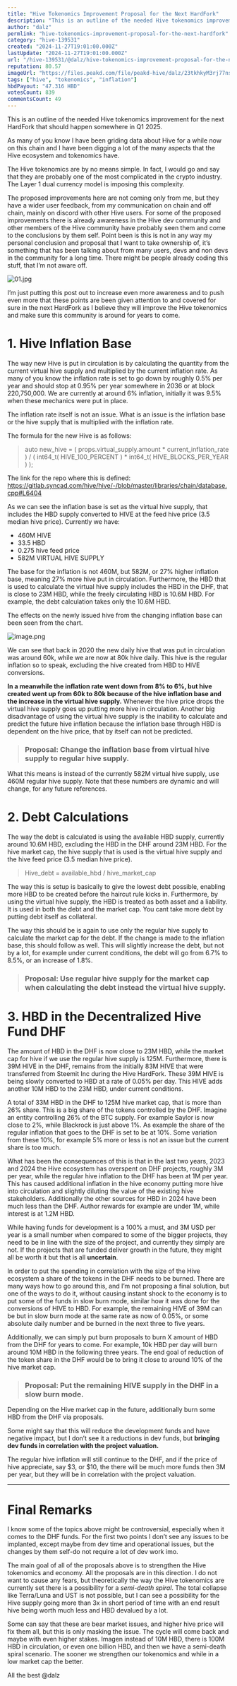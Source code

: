 ```yaml
---
title: "Hive Tokenomics Improvement Proposal for the Next HardFork"
description: "This is an outline of the needed Hive tokenomics improvement for the next HardFork that should happen somewhere in Q1 2025.  As many of you know I hav..."
author: "dalz"
permlink: "hive-tokenomics-improvement-proposal-for-the-next-hardfork"
category: "hive-139531"
created: "2024-11-27T19:01:00.000Z"
lastUpdate: "2024-11-27T19:01:00.000Z"
url: "/hive-139531/@dalz/hive-tokenomics-improvement-proposal-for-the-next-hardfork"
reputation: 80.57
imageUrl: "https://files.peakd.com/file/peakd-hive/dalz/23tkhkyM3rj77nsvTJSxrVKZtmqGUMDwFdkGZDij5GEhDyMnogLK7YSNVUUayKeUUbqBD.jpg"
tags: ["hive", "tokenomics", "inflation"]
hbdPayout: "47.316 HBD"
votesCount: 839
commentsCount: 49
---
```


This is an outline of the needed Hive tokenomics improvement for the next HardFork that should happen somewhere in Q1 2025.

As many of you know I have been griding data about Hive for a while now on this chain and I have been digging a lot of the many aspects that the Hive ecosystem and tokenomics have. 

The Hive tokenomics are by no means simple. In fact, I would go and say that they are probably one of the most complicated in the crypto industry. The Layer 1 dual currency model is imposing this complexity.

The proposed improvements here are not coming only from me, but they have a wider user feedback, from my communication on chain and off chain, mainly on discord with other Hive users. 
For some of the proposed improvements there is already awareness in the Hive dev community and other members of the Hive community have probably seen them and come to the conclusions by them self. 
Point been is this is not in any way my personal conclusion and proposal that I want to take ownership of, it’s something that has been talking about from many users, devs and non devs in the community for a long time. There might be people already coding this stuff, that I’m not aware off. 





![01.jpg](https://files.peakd.com/file/peakd-hive/dalz/23tkhkyM3rj77nsvTJSxrVKZtmqGUMDwFdkGZDij5GEhDyMnogLK7YSNVUUayKeUUbqBD.jpg)




I’m just putting this post out to increase even more awareness and to push even more that these points are been given attention to and covered for sure in the next HardFork as I believe they will improve the Hive tokenomics and make sure this community is around for years to come. 

# 1. Hive Inflation Base

The way new Hive is put in circulation is by calculating the quantity from the current virtual hive supply and multiplied by the current inflation rate.
As many of you know the inflation rate is set to go down by roughly 0.5% per year and should stop at 0.95% per year somewhere in 2036 or at block 220,750,000. We are currently at around 6% inflation, initially it was 9.5% when these mechanics were put in place.

The inflation rate itself is not an issue. What is an issue is the inflation base or the hive supply that is multiplied with the inflation rate.

The formula for the new Hive is as follows:
> auto new_hive = ( props.virtual_supply.amount * current_inflation_rate ) / ( int64_t( HIVE_100_PERCENT ) * int64_t( HIVE_BLOCKS_PER_YEAR ) );

The link for the repo where this is defined:
https://gitlab.syncad.com/hive/hive/-/blob/master/libraries/chain/database.cpp#L6404

As we can see the inflation base is set as the virtual hive supply, that includes the HBD supply converted to HIVE at the feed hive price (3.5 median hive price). 
Currently we have: 
-	460M HIVE 
-	33.5 HBD 
-	0.275 hive feed price 
-	582M VIRTUAL HIVE SUPPLY

The base for the inflation is not 460M, but 582M, or 27% higher inflation base, meaning 27% more hive put in circulation. Furthermore, the HBD that is used to calculate the virtual hive supply includes the HBD in the DHF, that is close to 23M HBD, while the freely circulating HBD is 10.6M HBD. For example, the debt calculation takes only the 10.6M HBD.

The effects on the newly issued hive from the changing inflation base can been seen from the chart. 
 


![image.png](https://files.peakd.com/file/peakd-hive/dalz/23xV8qTrbqZ3HJGiczkcntistHRvUjoAfPvw3GYSqwrKMUbeXtMyRWdHyGNsgKN9a629e.png)






We can see that back in 2020 the new daily hive that was put in circulation was around 60k, while we are now at 80k hive daily. This hive is the regular inflation so to speak, excluding the hive created from HBD to HIVE conversions. 

**In a meanwhile the inflation rate went down from 8% to 6%, but hive created went up from 60k to 80k because of the hive inflation base and the increase in the virtual hive supply.** 
Whenever the hive price drops the virtual hive supply goes up putting more hive in circulation. 
Another big disadvantage of using the virtual hive supply is the inability to calculate and predict the future hive inflation because the inflation base through HBD is dependent on the hive price, that by itself can not be predicted. 

> ### **Proposal: Change the inflation base from virtual hive supply to regular hive supply.** 

What this means is instead of the currently 582M virtual hive supply, use 460M regular hive supply. Note that these numbers are dynamic and will change, for any future references. 

# 2. Debt Calculations

The way the debt is calculated is using the available HBD supply, currently around 10.6M HBD, excluding the HBD in the DHF around 23M HBD. For the hive market cap, the hive supply that is used is the virtual hive supply and the hive feed price (3.5 median hive price).

>	Hive_debt = available_hbd / hive_market_cap

The way this is setup is basically to give the lowest debt possible, enabling more HBD to be created before the haircut rule kicks in. Furthermore, by using the virtual hive supply, the HBD is treated as both asset and a liability. It is used in both the debt and the market cap. You cant take more debt by putting debt itself as collateral. 

The way this should be is again to use only the regular hive supply to calculate the market cap for the debt. If the change is made to the inflation base, this should follow as well. This will slightly increase the debt, but not by a lot, for example under current conditions, the debt will go from 6.7% to 8.5%, or an increase of 1.8%. 


> ### **Proposal: Use regular hive supply for the market cap when calculating the debt instead the virtual hive supply.** 


# 3. HBD in the Decentralized Hive Fund DHF

The amount of HBD in the DHF is now close to 23M HBD, while the market cap for hive if we use the regular hive supply is 125M. Furthermore, there is 39M HIVE in the DHF, remains from the initially 83M HIVE that were transferred from Steemit Inc during the Hive HardFork. These 39M HIVE is being slowly converted to HBD at a rate of 0.05% per day. This HIVE adds another 10M HBD to the 23M HBD, under current conditions. 

A total of 33M HBD in the DHF to 125M hive market cap, that is more than 26% share. This is a big share of the tokens controlled by the DHF. Imagine an entity controlling 26% of the BTC supply. For example Saylor is now close to 2%, while Blackrock is just above 1%. 
As example the share of the regular inflation that goes to the DHF is set to be at 10%. Some variation from these 10%, for example 5% more or less is not an issue but the current share is too much. 

What has been the consequences of this is that in the last two years, 2023 and 2024 the Hive ecosystem has overspent on DHF projects, roughly 3M per year, while the regular hive inflation to the DHF has been at 1M per year. This has caused additional inflation in the hive economy putting more hive into circulation and slightly diluting the value of the existing hive stakeholders. 
Additionally the other sources for HBD in 2024 have been much less than the DHF. Author rewards for example are under 1M, while interest is at 1.2M HBD.

While having funds for development is a 100% a must, and 3M USD per year is a small number when compared to some of the bigger projects, they need to be in line with the size of the project, and currently they simply are not. If the projects that are funded deliver growth in the future, they might all be worth it but that is all **uncertain**.  

In order to put the spending in correlation with the size of the Hive ecosystem a share of the tokens in the DHF needs to be burned. There are many ways how to go around this, and I’m not proposing a final solution, but one of the ways to do it, without causing instant shock to the economy is to put some of the funds in slow burn mode, similar how it was done for the conversions of HIVE to HBD. For example, the remaining HIVE of 39M can be but in slow burn mode at the same rate as now of 0.05%, or some absolute daily number and be burned in the next three to five years.

Additionally, we can simply put burn proposals to burn X amount of HBD from the DHF for years to come. For example, 10k HBD per day will burn around 10M HBD in the following three years. 
The end goal of reduction of the token share in the DHF would be to bring it close to around 10% of the hive market cap. 

> ### **Proposal: Put the remaining HIVE supply in the DHF in a slow burn mode.** 
Depending on the Hive market cap in the future, additionally burn some HBD from the DHF via proposals.

Some might say that this will reduce the development funds and have negative impact, but I don’t see it a reductions in dev funds, but **bringing dev funds in correlation with the project valuation.** 

The regular hive inflation will still continue to the DHF, and if the price of hive appreciate, say $3, or $10, the there will be much more funds then 3M per year, but they will be in correlation with the project valuation. 


----


# Final Remarks

I know some of the topics above might be controversial, especially when it comes to the DHF funds. For the first two points I don’t see any issues to be implanted, except maybe from dev time and operational issues, but the changes by them self-do not require a lot of dev work imo. 

The main goal of all of the proposals above is to strengthen the Hive tokenomics and economy. All the proposals are in this direction. 
I do not want to cause any fears, but theoretically the way the Hive tokenomics are currently set there is a possibility for a *semi-death spiral*. The total collapse like Terra/Luna and UST is not possible, but I can see a possibility for the Hive supply going more than 3x in short period of time with an end result hive being worth much less and HBD devalued by a lot. 

Some can say that these are bear market issues, and higher hive price will fix them all, but this is only masking the issue. The cycle will come back and maybe with even higher stakes. Imagen instead of 10M HBD, there is 100M HBD in circulation, or even one billion HBD, and then we have a semi-death spiral scenario. The sooner we strengthen our tokenomics and while in a low market cap the better. 

All the best
@dalz